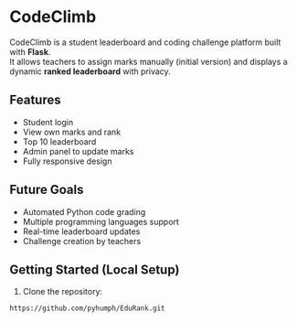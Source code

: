 # CodeClimb

CodeClimb is a student leaderboard and coding challenge platform built with **Flask**.  
It allows teachers to assign marks manually (initial version) and displays a dynamic **ranked leaderboard** with privacy.

## Features

- Student login
- View own marks and rank
- Top 10 leaderboard
- Admin panel to update marks
- Fully responsive design

## Future Goals

- Automated Python code grading
- Multiple programming languages support
- Real-time leaderboard updates
- Challenge creation by teachers

## Getting Started (Local Setup)

1. Clone the repository:

```bash
https://github.com/pyhumph/EduRank.git
```
